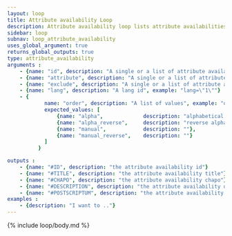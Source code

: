 ```yaml
---
layout: loop
title: Attribute availability Loop
description: Attribute availability loop lists attribute availabilities.
sidebar: loop
subnav: loop_attribute_availability
uses_global_argument: true
returns_global_outputs: true
type: attribute_availability
arguments :
    - {name: "id", description: "A single or a list of attribute availability ids.", example: "id=\"2\", id=\"1,4,7\""}
    - {name: "attribute", description: "A single or a list of attribute ids.", example: "id=\"2\", id=\"1,4,7\""}
    - {name: "exclude", description: "A single or a list of attribute availability ids to exclude.", example: "exclude=\"456,123\""}
    - {name: "lang", description: "A lang id", example: "lang=\"1\""}
    - {
            name: "order", description: "A list of values", example: "order=\"alpha_reverse\"", default: "manual",
            expected_values: [
                {name: "alpha",             description: "alphabetical order on title"},
                {name: "alpha_reverse",     description: "reverse alphabetical order on title"},
                {name: "manual",            description: ""},
                {name: "manual_reverse",    description: ""}
            ]
          }

outputs :
    - {name: "#ID", description: "the attribute availability id"}
    - {name: "#TITLE", description: "the attribute availability title"}
    - {name: "#CHAPO", description: "the attribute availability chapo"}
    - {name: "#DESCRIPTION", description: "the attribute availability description"}
    - {name: "#POSTSCRIPTUM", description: "the attribute availability postscriptum"}
examples :
    - {description: "I want to .."}
---
```


{% include loop/body.md %}